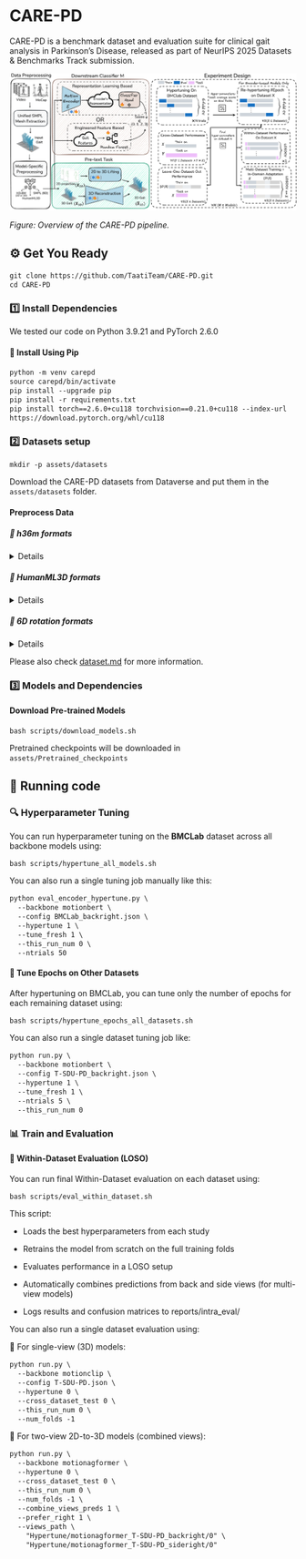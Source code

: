 # CARE-PD
CARE-PD is a benchmark dataset and evaluation suite for clinical gait analysis in Parkinson’s Disease, released as part of NeurIPS 2025 Datasets & Benchmarks Track submission.

![CARE-PD Pipeline](docs/diagram.png)

*Figure: Overview of the CARE-PD pipeline.*

## ⚙️ Get You Ready


```
git clone https://github.com/TaatiTeam/CARE-PD.git
cd CARE-PD
```
### 1️⃣ Install Dependencies

<!-- #### 🔹 Option 1: Install Using Conda (Recommended)
```
conda env create -n archgait -f environment.yml
conda activate archgait
``` -->

We tested our code on Python 3.9.21 and PyTorch 2.6.0

#### 🔹 Install Using Pip
```
python -m venv carepd
source carepd/bin/activate
pip install --upgrade pip
pip install -r requirements.txt
pip install torch==2.6.0+cu118 torchvision==0.21.0+cu118 --index-url https://download.pytorch.org/whl/cu118
```


### 2️⃣ Datasets setup
```
mkdir -p assets/datasets
```
Download the CARE-PD datasets from Dataverse and put them in the `assets/datasets` folder.

#### Preprocess Data
##### 🔹 h36m formats
<details>

Download preprocessed h36m formats from Dataverse  and put them in the `assets/datasets` folder.
Rename the folder:
```
mv assets/datasets/h36m_preprocessed assets/datasets/h36m
```
You can also preprocess all datasets with the following command but it might take quite some time:
```
bash scripts/preprocess_smpl2h36m.sh
```

</details>

##### 🔹 HumanML3D formats
<details>

Download preprocessed HumanML3D formats from Dataverse  and put them in the `assets/datasets` folder.
Rename the folder:
```
mv assets/datasets/HumanML3D_preprocessed assets/datasets/HumanML3D
```
You can also preprocess all datasets with the following command but it might take quite some time:
```
bash scripts/preprocess_smpl2humanml3d.sh
```
</details>

##### 🔹 6D rotation formats
<details>

Download preprocessed 6D rotation formats from Dataverse  and put them in the `assets/datasets` folder.
Rename the folder:
```
mv assets/datasets/6D_preprocessed assets/datasets/6D_SMPL
```
You can also preprocess all datasets with the following command but it might take quite some time:
```
bash scripts/preprocess_smpl2sixD.sh
```

</details>

Please also check [dataset.md](docs/dataset.md) for more information.

### 3️⃣ Models and Dependencies

#### Download Pre-trained Models
```
bash scripts/download_models.sh
```
Pretrained checkpoints will be downloaded in `assets/Pretrained_checkpoints`







## 🚀 Running code



### 🔍 Hyperparameter Tuning

You can run hyperparameter tuning on the **BMCLab** dataset across all backbone models using:

```
bash scripts/hypertune_all_models.sh
```

You can also run a single tuning job manually like this:

```
python eval_encoder_hypertune.py \
  --backbone motionbert \
  --config BMCLab_backright.json \
  --hypertune 1 \
  --tune_fresh 1 \
  --this_run_num 0 \
  --ntrials 50
```

#### 🧪 Tune Epochs on Other Datasets
After hypertuning on BMCLab, you can tune only the number of epochs for each remaining dataset using:

```
bash scripts/hypertune_epochs_all_datasets.sh
```

You can also run a single dataset tuning job like:

```
python run.py \
  --backbone motionbert \
  --config T-SDU-PD_backright.json \
  --hypertune 1 \
  --tune_fresh 1 \
  --ntrials 5 \
  --this_run_num 0
```

### 📊 Train and Evaluation

#### 🧪 Within-Dataset Evaluation (LOSO)
You can run final Within-Dataset evaluation on each dataset using:

```
bash scripts/eval_within_dataset.sh
```
This script:

 - Loads the best hyperparameters from each study

- Retrains the model from scratch on the full training folds

- Evaluates performance in a LOSO setup

- Automatically combines predictions from back and side views (for multi-view models)

- Logs results and confusion matrices to reports/intra_eval/

You can also run a single dataset evaluation using:

🔹 For single-view (3D) models:

```
python run.py \
  --backbone motionclip \
  --config T-SDU-PD.json \
  --hypertune 0 \
  --cross_dataset_test 0 \
  --this_run_num 0 \
  --num_folds -1
```

🔹 For two-view 2D-to-3D models (combined views):

```
python run.py \
  --backbone motionagformer \
  --hypertune 0 \
  --cross_dataset_test 0 \
  --this_run_num 0 \
  --num_folds -1 \
  --combine_views_preds 1 \
  --prefer_right 1 \
  --views_path \
    "Hypertune/motionagformer_T-SDU-PD_backright/0" \
    "Hypertune/motionagformer_T-SDU-PD_sideright/0"
```